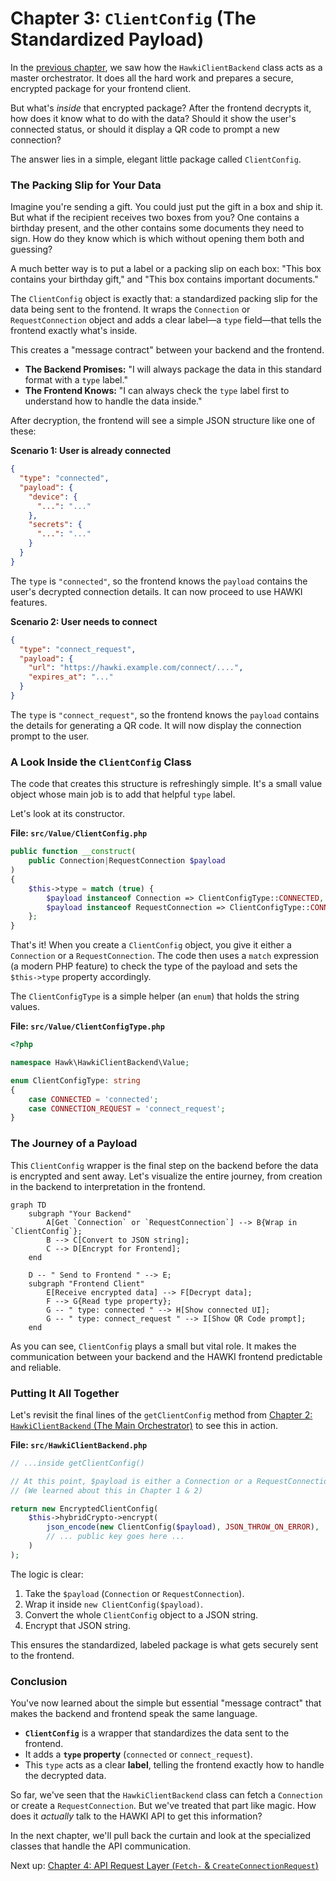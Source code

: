 # Chapter 3: `ClientConfig` (The Standardized Payload)

In the [previous chapter](hawkiclientbackend-the-main-orchestrator_1464278974.md), we saw how the `HawkiClientBackend`
class acts as a master orchestrator. It does all the hard work and prepares a secure, encrypted package for your
frontend client.

But what's *inside* that encrypted package? After the frontend decrypts it, how does it know what to do with the data?
Should it show the user's connected status, or should it display a QR code to prompt a new connection?

The answer lies in a simple, elegant little package called `ClientConfig`.

### The Packing Slip for Your Data

Imagine you're sending a gift. You could just put the gift in a box and ship it. But what if the recipient receives two
boxes from you? One contains a birthday present, and the other contains some documents they need to sign. How do they
know which is which without opening them both and guessing?

A much better way is to put a label or a packing slip on each box: "This box contains your birthday gift," and "This box
contains important documents."

The `ClientConfig` object is exactly that: a standardized packing slip for the data being sent to the frontend. It wraps
the `Connection` or `RequestConnection` object and adds a clear label—a `type` field—that tells the frontend exactly
what's inside.

This creates a "message contract" between your backend and the frontend.

* **The Backend Promises:** "I will always package the data in this standard format with a `type` label."
* **The Frontend Knows:** "I can always check the `type` label first to understand how to handle the data inside."

After decryption, the frontend will see a simple JSON structure like one of these:

**Scenario 1: User is already connected**

```json
{
  "type": "connected",
  "payload": {
    "device": {
      "...": "..."
    },
    "secrets": {
      "...": "..."
    }
  }
}
```

The `type` is `"connected"`, so the frontend knows the `payload` contains the user's decrypted connection details. It
can now proceed to use HAWKI features.

**Scenario 2: User needs to connect**

```json
{
  "type": "connect_request",
  "payload": {
    "url": "https://hawki.example.com/connect/....",
    "expires_at": "..."
  }
}
```

The `type` is `"connect_request"`, so the frontend knows the `payload` contains the details for generating a QR code. It
will now display the connection prompt to the user.

### A Look Inside the `ClientConfig` Class

The code that creates this structure is refreshingly simple. It's a small value object whose main job is to add that
helpful `type` label.

Let's look at its constructor.

**File: `src/Value/ClientConfig.php`**

```php
public function __construct(
    public Connection|RequestConnection $payload
)
{
    $this->type = match (true) {
        $payload instanceof Connection => ClientConfigType::CONNECTED,
        $payload instanceof RequestConnection => ClientConfigType::CONNECTION_REQUEST,
    };
}
```

That's it! When you create a `ClientConfig` object, you give it either a `Connection` or a `RequestConnection`. The code
then uses a `match` expression (a modern PHP feature) to check the type of the payload and sets the `$this->type`
property accordingly.

The `ClientConfigType` is a simple helper (an `enum`) that holds the string values.

**File: `src/Value/ClientConfigType.php`**

```php
<?php

namespace Hawk\HawkiClientBackend\Value;

enum ClientConfigType: string
{
    case CONNECTED = 'connected';
    case CONNECTION_REQUEST = 'connect_request';
}
```

### The Journey of a Payload

This `ClientConfig` wrapper is the final step on the backend before the data is encrypted and sent away. Let's visualize
the entire journey, from creation in the backend to interpretation in the frontend.

```mermaid
graph TD
    subgraph "Your Backend"
        A[Get `Connection` or `RequestConnection`] --> B{Wrap in `ClientConfig`};
        B --> C[Convert to JSON string];
        C --> D[Encrypt for Frontend];
    end

    D -- " Send to Frontend " --> E;
    subgraph "Frontend Client"
        E[Receive encrypted data] --> F[Decrypt data];
        F --> G{Read type property};
        G -- " type: connected " --> H[Show connected UI];
        G -- " type: connect_request " --> I[Show QR Code prompt];
    end
```

As you can see, `ClientConfig` plays a small but vital role. It makes the communication between your backend and the
HAWKI frontend predictable and reliable.

### Putting It All Together

Let's revisit the final lines of the `getClientConfig` method from [Chapter 2:
`HawkiClientBackend` (The Main Orchestrator)](hawkiclientbackend-the-main-orchestrator_1464278974.md) to see this in
action.

**File: `src/HawkiClientBackend.php`**

```php
// ...inside getClientConfig()

// At this point, $payload is either a Connection or a RequestConnection.
// (We learned about this in Chapter 1 & 2)

return new EncryptedClientConfig(
    $this->hybridCrypto->encrypt(
        json_encode(new ClientConfig($payload), JSON_THROW_ON_ERROR),
        // ... public key goes here ...
    )
);
```

The logic is clear:

1. Take the `$payload` (`Connection` or `RequestConnection`).
2. Wrap it inside `new ClientConfig($payload)`.
3. Convert the whole `ClientConfig` object to a JSON string.
4. Encrypt that JSON string.

This ensures the standardized, labeled package is what gets securely sent to the frontend.

### Conclusion

You've now learned about the simple but essential "message contract" that makes the backend and frontend speak the same
language.

- **`ClientConfig`** is a wrapper that standardizes the data sent to the frontend.
- It adds a **`type` property** (`connected` or `connect_request`).
- This `type` acts as a clear **label**, telling the frontend exactly how to handle the decrypted data.

So far, we've seen that the `HawkiClientBackend` class can fetch a `Connection` or create a `RequestConnection`. But
we've treated that part like magic. How does it *actually* talk to the HAWKI API to get this information?

In the next chapter, we'll pull back the curtain and look at the specialized classes that handle the API communication.

Next up: [Chapter 4: API Request Layer (`Fetch-` &
`CreateConnectionRequest`)](api-request-layer-fetch-createconnectionrequest_22978743.md)
